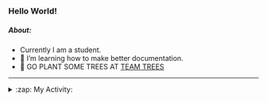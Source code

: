 ### Hello World!

##### About:
- Currently I am a student.
- 🌱 I’m learning how to make better documentation.
- 🌱 GO PLANT SOME TREES AT [TEAM TREES](https://teamtrees.org/)

---
<details>
  <summary>:zap: My Activity:</summary>
  
<!--START_SECTION:waka-->
![Code Time](http://img.shields.io/badge/Code%20Time-1%2C068%20hrs%2048%20mins-blue)

**I'm a Night 🦉** 

```text
🌞 Morning                1710 commits        ███░░░░░░░░░░░░░░░░░░░░░░   10.25 % 
🌆 Daytime                5220 commits        ████████░░░░░░░░░░░░░░░░░   31.29 % 
🌃 Evening                4958 commits        ███████░░░░░░░░░░░░░░░░░░   29.72 % 
🌙 Night                  4793 commits        ███████░░░░░░░░░░░░░░░░░░   28.73 % 
```
📅 **I'm Most Productive on Wednesday** 

```text
Monday                   2413 commits        ████░░░░░░░░░░░░░░░░░░░░░   14.47 % 
Tuesday                  2080 commits        ███░░░░░░░░░░░░░░░░░░░░░░   12.47 % 
Wednesday                3808 commits        ██████░░░░░░░░░░░░░░░░░░░   22.83 % 
Thursday                 2433 commits        ████░░░░░░░░░░░░░░░░░░░░░   14.59 % 
Friday                   1650 commits        ██░░░░░░░░░░░░░░░░░░░░░░░   09.89 % 
Saturday                 1505 commits        ██░░░░░░░░░░░░░░░░░░░░░░░   09.02 % 
Sunday                   2792 commits        ████░░░░░░░░░░░░░░░░░░░░░   16.74 % 
```


📊 **This Week I Spent My Time On** 

```text
🔥 Editors: 
VS Code                  4 hrs 49 mins       █████████████████████████   100.00 % 

🐱‍💻 Projects: 
praise                   2 hrs 17 mins       ████████████░░░░░░░░░░░░░   47.55 % 
gdsc-next-weather-app    1 hr 25 mins        ███████░░░░░░░░░░░░░░░░░░   29.40 % 
CSF22                    1 hr 6 mins         ██████░░░░░░░░░░░░░░░░░░░   23.05 % 
```


 Last Updated on 21/03/2023 14:05:14 UTC
<!--END_SECTION:waka-->
</details>
